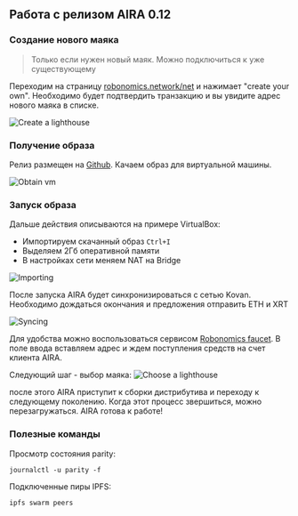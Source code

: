 ## Работа с релизом AIRA 0.12

### Создание нового маяка

> Только если нужен новый маяк. Можно подключиться к уже существующему

Переходим на страницу [robonomics.network/net](https://robonomics.network/net/) и нажимает "create your own". Необходимо будет подтвердить транзакцию и вы увидите адрес нового маяка в списке.

![Create a lighthouse](/img/aira012/Screenshot_1.png "Создаем новый маяк")

### Получение образа

Релиз размещен на [Github](https://github.com/airalab/aira/releases/tag/0.12). Качаем образ для виртуальной машины.

![Obtain vm](/img/aira012/Screenshot_2.png "Получаем образ")

### Запуск образа

Дальше действия описываются на примере VirtualBox:
* Импортируем скачанный образ `Ctrl+I`
* Выделяем 2Гб оперативной памяти 
* В настройках сети меняем NAT на Bridge

![Importing](/img/aira012/Screenshot_3.png "Импортируем в VirtualBox")

После запуска AIRA будет синхронизироваться с сетью Kovan. Необходимо дождаться окончания и предложения отправить ETH и XRT

![Syncing](/img/aira012/Screenshot_4.png "Конец синхронизации")

Для удобства можно воспользоваться сервисом [Robonomics faucet](https://robonomics.network/faucet/). В поле ввода вставляем адрес и ждем поступления средств на счет клиента AIRA. 

Следующий шаг - выбор маяка:
![Choose a lighthouse](/img/aira012/Screenshot_5.png "Выбор маяка")

после этого AIRA приступит к сборки дистрибутива и переходу к следующему поколению. Когда этот процесс звершиться, можно перезагружаться. AIRA готова к работе!

### Полезные команды

Просмотр состояния parity:
```
journalctl -u parity -f
```

Подключенные пиры IPFS:
```
ipfs swarm peers
```

